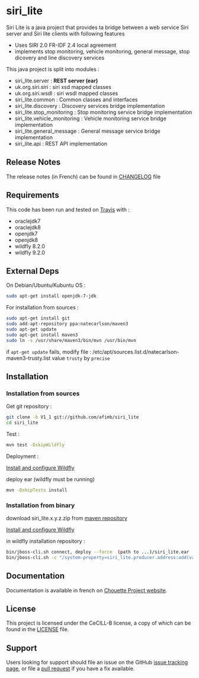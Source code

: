 # siri_lite 

Siri Lite is a java project that provides ta bridge between a web service Siri server and Siri lite clients with following features

* Uses SIRI 2.0 FR-IDF 2.4 local agreement
* implements stop monitoring, vehicle monitoring, general message, stop dicovery and line discovery services


This java project is split into modules :

* siri_lite.server : **REST server (ear)**
* uk.org.siri.siri : siri xsd mapped classes
* uk.org.siri.wsdl : siri wsdl mapped classes
* siri_lite.common : Common classes and interfaces
* siri_lite.discovery : Discovery services bridge implementation
* siri_lite.stop_monitoring : Stop monitoring service bridge implementation
* siri_lite.vehicle_monitoring : Vehicle monitoring service bridge implementation
* siri_lite.general_message : General message service bridge implementation
* siri_lite.api : REST API implementation

## Release Notes

The release notes (in French) can be found in [CHANGELOG](./CHANGELOG.md) file 

## Requirements
 
This code has been run and tested on [Travis](http://travis-ci.org/afimb/chouette?branch=master) with : 
* oraclejdk7
* oraclejdk8
* openjdk7
* openjdk8
* wildfly 8.2.0
* wildfly 9.2.0

## External Deps

On Debian/Ubuntu/Kubuntu OS : 
```sh
sudo apt-get install openjdk-7-jdk 
```

For installation from sources : 
```sh
sudo apt-get install git
sudo add-apt-repository ppa:natecarlson/maven3
sudo apt-get update 
sudo apt-get install maven3
sudo ln -s /usr/share/maven3/bin/mvn /usr/bin/mvn
```
if ```apt-get update``` fails, modify file :
/etc/apt/sources.list.d/natecarlson-maven3-trusty.list
value ```trusty``` by ```precise``` 

## Installation

### Installation from sources

Get git repository :
```sh
git clone -b V1_1 git://github.com/afimb/siri_lite
cd siri_lite
```

Test :

```sh
mvn test -DskipWildfly
```

Deployment :

[Install and configure Wildfly](./doc/install/wildfly.md) 

deploy ear (wildfly must be running)
```sh
mvn -DskipTests install
```

### Installation from binary
download siri_lite.x.y.z.zip from [maven repository](http://maven.chouette.mobi/siri/siri_lite/siri_lite.server)

[Install and configure Wildfly](./doc/install/wildfly.md) 

in wildfly installation repository :
```sh
bin/jboss-cli.sh connect, deploy --force  (path to ...)/siri_lite.ear
bin/jboss-cli.sh -c "/system-property=siri_lite.producer.address:add(value='web service SIRI server endpoint address')"
```

## Documentation
 
Documentation is available in french on [Chouette Project website](http://www.chouette.mobi).

## License
 
This project is licensed under the CeCILL-B license, a copy of which can be found in the [LICENSE](./LICENSE.md) file.

 
## Support
 
Users looking for support should file an issue on the GitHub [issue tracking page](../../issues), or file a [pull request](../../pulls) if you have a fix available.
